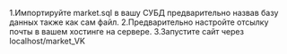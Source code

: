 1.Импортируйте market.sql в вашу СУБД предварительно назвав базу данных также как сам файл.
2.Предварительно настройте отсылку почты в вашем хостинге на сервере.
3.Запустите сайт через localhost/market_VK